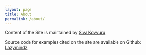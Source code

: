 ```yaml
---
layout: page
title: About
permalink: /about/
---
```


Content of the Site is maintained by [Siva Kovvuru][linkedin-link]

Source code for examples cited on the site are available on Github:
[Lazymindz][github-link]

[github-link]: https://github.com/Lazymindz
[linkedin-link]: https://www.linkedin.com/in/sivakovvuru
